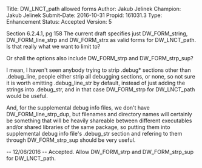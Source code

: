 Title:       DW_LNCT_path allowed forms
Author:      Jakub Jelinek
Champion:    Jakub Jelinek
Submit-Date: 2016-10-31
Propid:      161031.3
Type:        Enhancement
Status:      Accepted
Version:     5

Section 6.2.4.1, pg 158
The current draft specifies just DW_FORM_string, DW_FORM_line_strp
and DW_FORM_strx as valid forms for DW_LNCT_path.  Is that really what we
want to limit to?

Or shall the options also include DW_FORM_strp and DW_FORM_strp_sup?

I mean, I haven't seen anybody trying to strip .debug* sections other than
.debug_line, people either strip all debugging sections, or none, so not
sure it is worth emitting .debug_line_str by default, instead of just adding
the strings into .debug_str, and in that case DW_FORM_strp for DW_LNCT_path
would be useful.

And, for the supplemental debug info files, we don't have
DW_FORM_line_strp_dup, but filenames and directory names will certainly be
something that will be heavily shareable between different executables
and/or shared libraries of the same package, so putting them into
supplemental debug info file's .debug_str section and refering to them
through DW_FORM_strp_sup should be very useful.


-- 
12/06/2016 -- Accepted.
  Allow DW_FORM_strp and DW_FORM_strp_sup for DW_LNCT_path.
